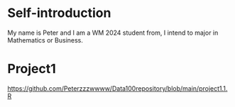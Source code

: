 # Self-introduction

My name is Peter and I am a WM 2024 student from, I intend to major in Mathematics or Business. 

# Project1

https://github.com/Peterzzzwwww/Data100repository/blob/main/project1.1.R

#
